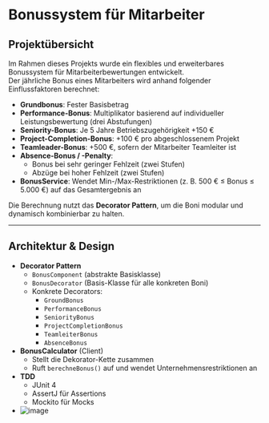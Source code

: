 # Bonussystem für Mitarbeiter

## Projektübersicht
Im Rahmen dieses Projekts wurde ein flexibles und erweiterbares Bonussystem für Mitarbeiterbewertungen entwickelt.  
Der jährliche Bonus eines Mitarbeiters wird anhand folgender Einflussfaktoren berechnet:

- **Grundbonus**: Fester Basisbetrag  
- **Performance-Bonus**: Multiplikator basierend auf individueller Leistungsbewertung (drei Abstufungen)  
- **Seniority-Bonus**: Je 5 Jahre Betriebszugehörigkeit +150 €  
- **Project-Completion-Bonus**: +100 € pro abgeschlossenem Projekt  
- **Teamleader-Bonus**: +500 €, sofern der Mitarbeiter Teamleiter ist  
- **Absence-Bonus / -Penalty**:  
  - Bonus bei sehr geringer Fehlzeit (zwei Stufen)  
  - Abzüge bei hoher Fehlzeit (zwei Stufen)  
- **BonusService**: Wendet Min-/Max-Restriktionen (z. B. 500 € ≤ Bonus ≤ 5.000 €) auf das Gesamtergebnis an  

Die Berechnung nutzt das **Decorator Pattern**, um die Boni modular und dynamisch kombinierbar zu halten.  

---

## Architektur & Design

- **Decorator Pattern**  
  - `BonusComponent` (abstrakte Basisklasse)  
  - `BonusDecorator` (Basis-Klasse für alle konkreten Boni)  
  - Konkrete Decorators:  
    - `GroundBonus`  
    - `PerformanceBonus`  
    - `SeniorityBonus`  
    - `ProjectCompletionBonus`  
    - `TeamleiterBonus`  
    - `AbsenceBonus`  
- **BonusCalculator** (Client)  
  - Stellt die Dekorator-Kette zusammen  
  - Ruft `berechneBonus()` auf und wendet Unternehmensrestriktionen an  
- **TDD**  
  - JUnit 4  
  - AssertJ für Assertions  
  - Mockito für Mocks 
- ![image](https://github.com/user-attachments/assets/c824d12d-f387-4963-99ce-2006d6740e4d)
